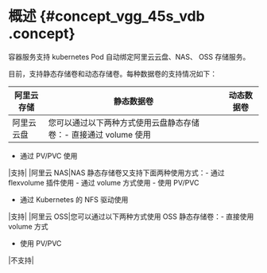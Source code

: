 # 概述 {#concept_vgg_45s_vdb .concept}

容器服务支持 kubernetes Pod 自动绑定阿里云云盘、NAS、 OSS 存储服务。

目前，支持静态存储卷和动态存储卷。每种数据卷的支持情况如下：

|阿里云存储|静态数据卷|动态数据卷|
|-----|-----|-----|
|阿里云云盘|您可以通过以下两种方式使用云盘静态存储卷：-   直接通过 volume 使用
-   通过 PV/PVC 使用

|支持|
|阿里云 NAS|NAS 静态存储卷又支持下面两种使用方式：-   通过 flexvolume 插件使用
    -   通过 volume 方式使用
    -   使用 PV/PVC
-   通过 Kubernetes 的 NFS 驱动使用

|支持|
|阿里云 OSS|您可以通过以下两种方式使用 OSS 静态存储卷：-   直接使用 volume 方式
-   使用 PV/PVC

|不支持|

